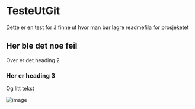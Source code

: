 # TesteUtGit
Dette er en test for å finne ut hvor man bør lagre readmefila for prosjeketet

## Her ble det noe feil
Over er det heading 2

### Her er heading 3
Og litt tekst

![image](https://user-images.githubusercontent.com/115241401/205044860-604f4d12-7be4-485e-aa2a-3da9fd61a1c6.png)

